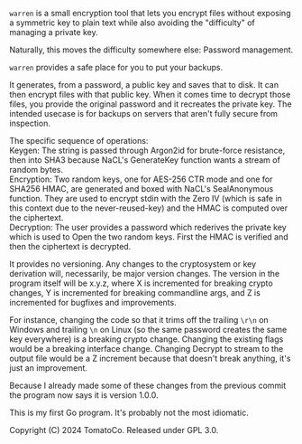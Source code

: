 `warren` is a small encryption tool that lets you encrypt files without exposing a symmetric key to plain text while also avoiding the "difficulty" of managing a private key.

Naturally, this moves the difficulty somewhere else: Password management.

`warren` provides a safe place for you to put your backups.

It generates, from a password, a public key and saves that to disk. It can then encrypt files with that public key. When it comes time to decrypt those files, you provide the original password and it recreates the private key. The intended usecase is for backups on servers that aren't fully secure from inspection.

The specific sequence of operations:  
Keygen: The string is passed through Argon2id for brute-force resistance, then into SHA3 because NaCL's GenerateKey function wants a stream of random bytes.  
Encryption: Two random keys, one for AES-256 CTR mode and one for SHA256 HMAC, are generated and boxed with NaCL's SealAnonymous function. They are used to encrypt stdin with the Zero IV (which is safe in this context due to the never-reused-key) and the HMAC is computed over the ciphertext.  
Decryption: The user provides a password which rederives the private key which is used to Open the two random keys. First the HMAC is verified and then the ciphertext is decrypted.  

It provides no versioning. Any changes to the cryptosystem or key derivation will, necessarily, be major version changes. The version in the program itself will be x.y.z, where X is incremented for breaking crypto changes, Y is incremented for breaking commandline args, and Z is incremented for bugfixes and improvements.

For instance, changing the code so that it trims off the trailing `\r\n` on Windows and trailing `\n` on Linux (so the same password creates the same key everywhere) is a breaking crypto change. Changing the existing flags would be a breaking interface change. Changing Decrypt to stream to the output file would be a Z increment because that doesn't break anything, it's just an improvement.

Because I already made some of these changes from the previous commit the program now says it is version 1.0.0.

This is my first Go program. It's probably not the most idiomatic.

Copyright (C) 2024 TomatoCo. Released under GPL 3.0.